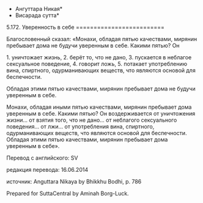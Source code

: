 * Ангуттара Никая*
* Висарада сутта*

5\.172\. Уверенность в себе
\=\=\=\=\=\=\=\=\=\=\=\=\=\=\=\=\=\=\=\=\=\=\=\=\=

Благословенный сказал: «Монахи, обладая пятью качествами, мирянин пребывает дома не будучи уверенным в себе\. Какими пятью? Он

1\. уничтожает жизнь,
2\. берёт то, что не дано,
3\. пускается в неблагое сексуальное поведение,
4\. говорит ложь,
5\. потакает употреблению вина, спиртного, одурманивающих веществ, что являются основой для беспечности\.

Обладая этими пятью качествами, мирянин пребывает дома не будучи уверенным в себе\.

Монахи, обладая иными пятью качествами, мирянин пребывает дома уверенным в себе\. Какими пятью? Он воздерживается от уничтожения жизни… от взятия того, что не дано… от неблагого сексуального поведения… от лжи… от употребления вина, спиртного, одурманивающих веществ, что являются основой для беспечности\. Обладая этими пятью качествами, мирянин пребывает дома уверенным в себе»\.

Перевод с английского: SV

редакция перевода: 16\.06\.2014

источник: Anguttara Nikaya by Bhikkhu Bodhi, p\. 786

Prepared for SuttaCentral by Aminah Borg\-Luck\.